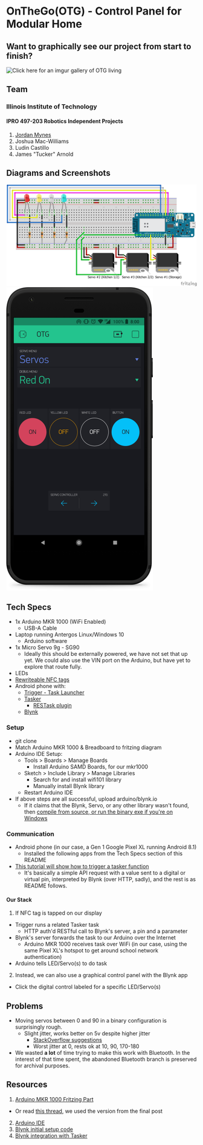 # OnTheGo(OTG) - Control Panel for Modular Home

## Want to graphically see our project from start to finish?
![Click here](https://imgur.com/a/brNa5Qn) for an imgur gallery of OTG living

## Team
### Illinois Institute of Technology
#### IPRO 497-203 Robotics Independent Projects

1. [Jordan Mynes](http://mynes.me)
2. Joshua Mac-Williams
3. Ludin Castillo
4. James "Tucker" Arnold  

## Diagrams and Screenshots
![Fritzing Diagram](https://raw.githubusercontent.com/jmynes/IPRO497-203---OnTheGo/master/pics-and-screenshots/wifi-servo-and-lights-fritzing.png)
![Mobile Mockup](https://raw.githubusercontent.com/jmynes/IPRO497-203---OnTheGo/master/pics-and-screenshots/mobile-app-mockup.png)

## Tech Specs
* 1x Arduino MKR 1000 (WiFi Enabled)
  * USB-A Cable
* Laptop running Antergos Linux/Windows 10
  * Arduino software
* 1x Micro Servo 9g - SG90
  * Ideally this should be externally powered, we have not set that up yet. We could also use the VIN port on the Arduino, but have yet to explore that route fully.
* LEDs
* [Rewriteable NFC tags](https://www.amazon.com/dp/B00XYVU24G/ref=sspa_dk_detail_6?pd_rd_i=B076B86LWF&pd_rd_wg=joLMI&pd_rd_r=9JGYQP20VXAVRSN1WYPX&pd_rd_w=HmI7w&th=1)
* Android phone with:
  * [Trigger - Task Launcher](https://play.google.com/store/apps/details?id=com.jwsoft.nfcactionlauncher&hl=en)
  * [Tasker](https://play.google.com/store/apps/details?id=net.dinglisch.android.taskerm)
    * [RESTask
    plugin](https://play.google.com/store/apps/details?id=com.freehaha.restask&hl=en)
  * [Blynk](https://play.google.com/store/apps/details?id=cc.blynk)

### Setup
* git clone
* Match Arduino MKR 1000 & Breadboard to fritzing diagram
* Arduino IDE Setup:
  * Tools > Boards > Manage Boards
    * Install Arduino SAMD Boards, for our mkr1000
  * Sketch > Include Library > Manage Libraries
    * Search for and install wifi101 library
    * Manually install Blynk library
  * Restart Arduino IDE
* If above steps are all successful, upload arduino/blynk.io
  * If it claims that the Blynk, Servo, or any other library wasn't found, then [compile from source, or run the binary exe if you're on Windows](https://www.arduino.cc/en/Main/Software)

### Communication
* Android phone (in our case, a Gen 1 Google Pixel XL running Android 8.1)
  * Installed the following apps from the Tech Specs section of this README
* [This tutorial will show how to trigger a tasker function](https://community.blynk.cc/t/tutorial-blynk-and-tasker/5063)
  * It's basically a simple API request with a value sent to a digital or
  virtual pin, interpreted by Blynk (over HTTP, sadly), and the rest is as
  README follows.

#### Our Stack
1. If NFC tag is tapped on our display
  * Trigger runs a related Tasker task
    * HTTP auth'd RESTful call to Blynk's server, a pin and a parameter
  * Blynk's server forwards the task to our Arduino over the Internet
    * Arduino MKR 1000 receives task over WiFi (in our case, using the same Pixel XL's hotspot to get around school network authentication)
  * Arduino tells LED/Servo(s) to do task
2. Instead, we can also use a graphical control panel with the Blynk app
  * Click the digital control labeled for a specific LED/Servo(s)

## Problems
* Moving servos between 0 and 90 in a binary configuration is surprisingly rough.
  * Slight jitter, works better on 5v despite higher jitter
    * [StackOverflow
suggestions](https://electronics.stackexchange.com/questions/77502/is-there-a-way-to-stop-servos-from-shaking)
    * Worst jitter at 0, rests ok at 10, 90, 170-180
* We wasted **a lot** of time trying to make this work with Bluetooth. In the interest of that time spent, the abandoned Bluetooth branch is preserved for archival purposes.

## Resources
1. [Arduino MKR 1000 Fritzing Part](http://forum.fritzing.org/uploads/default/original/2X/4/4b1a613c74f767e53dbd82fd8be1ea16f0981033.fzpz)
  * Or read [this thread](http://forum.fritzing.org/t/mkr1000-fritzing-part/1408/11), we used the version from the final post
2. [Arduino IDE](https://www.arduino.cc/en/Main/Software)
3. [Blynk initial setup code](https://github.com/blynkkk/blynk-library/blob/master/examples/Widgets/LED/LED_Blink/LED_Blink.ino)
4. [Blynk integration with Tasker](https://community.blynk.cc/t/tutorial-blynk-and-tasker/5063)
